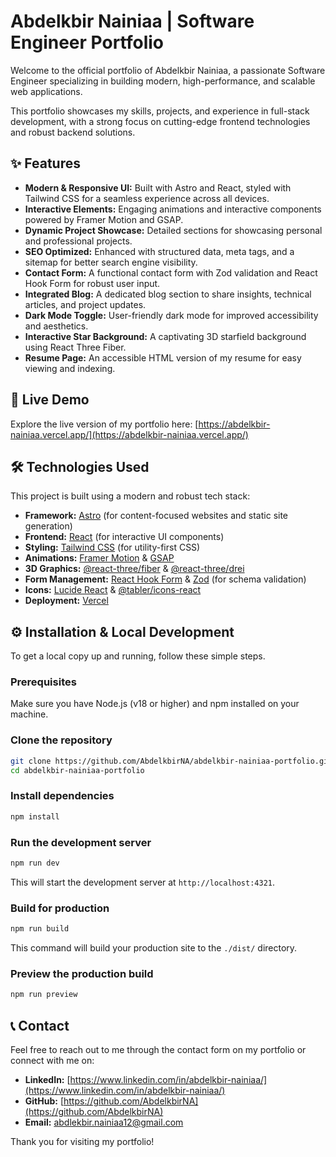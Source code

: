 # Abdelkbir Nainiaa | Software Engineer Portfolio

Welcome to the official portfolio of Abdelkbir Nainiaa, a passionate Software Engineer specializing in building modern, high-performance, and scalable web applications.

This portfolio showcases my skills, projects, and experience in full-stack development, with a strong focus on cutting-edge frontend technologies and robust backend solutions.

## ✨ Features

*   **Modern & Responsive UI:** Built with Astro and React, styled with Tailwind CSS for a seamless experience across all devices.
*   **Interactive Elements:** Engaging animations and interactive components powered by Framer Motion and GSAP.
*   **Dynamic Project Showcase:** Detailed sections for showcasing personal and professional projects.
*   **SEO Optimized:** Enhanced with structured data, meta tags, and a sitemap for better search engine visibility.
*   **Contact Form:** A functional contact form with Zod validation and React Hook Form for robust user input.
*   **Integrated Blog:** A dedicated blog section to share insights, technical articles, and project updates.
*   **Dark Mode Toggle:** User-friendly dark mode for improved accessibility and aesthetics.
*   **Interactive Star Background:** A captivating 3D starfield background using React Three Fiber.
*   **Resume Page:** An accessible HTML version of my resume for easy viewing and indexing.

## 🚀 Live Demo

Explore the live version of my portfolio here: [https://abdelkbir-nainiaa.vercel.app/](https://abdelkbir-nainiaa.vercel.app/)

## 🛠️ Technologies Used

This project is built using a modern and robust tech stack:

*   **Framework:** [Astro](https://astro.build/) (for content-focused websites and static site generation)
*   **Frontend:** [React](https://react.dev/) (for interactive UI components)
*   **Styling:** [Tailwind CSS](https://tailwindcss.com/) (for utility-first CSS)
*   **Animations:** [Framer Motion](https://www.framer.com/motion/) & [GSAP](https://gsap.com/)
*   **3D Graphics:** [@react-three/fiber](https://docs.pmnd.rs/react-three-fiber/getting-started/introduction) & [@react-three/drei](https://github.com/pmndrs/drei)
*   **Form Management:** [React Hook Form](https://react-hook-form.com/) & [Zod](https://zod.dev/) (for schema validation)
*   **Icons:** [Lucide React](https://lucide.dev/) & [@tabler/icons-react](https://tabler-icons.io/)
*   **Deployment:** [Vercel](https://vercel.com/)

## ⚙️ Installation & Local Development

To get a local copy up and running, follow these simple steps.

### Prerequisites

Make sure you have Node.js (v18 or higher) and npm installed on your machine.

### Clone the repository

```bash
git clone https://github.com/AbdelkbirNA/abdelkbir-nainiaa-portfolio.git
cd abdelkbir-nainiaa-portfolio
```

### Install dependencies

```bash
npm install
```

### Run the development server

```bash
npm run dev
```

This will start the development server at `http://localhost:4321`.

### Build for production

```bash
npm run build
```

This command will build your production site to the `./dist/` directory.

### Preview the production build

```bash
npm run preview
```

## 📞 Contact

Feel free to reach out to me through the contact form on my portfolio or connect with me on:

*   **LinkedIn:** [https://www.linkedin.com/in/abdelkbir-nainiaa/](https://www.linkedin.com/in/abdelkbir-nainiaa/)
*   **GitHub:** [https://github.com/AbdelkbirNA](https://github.com/AbdelkbirNA)
*   **Email:** abdlekbir.nainiaa12@gmail.com

Thank you for visiting my portfolio!